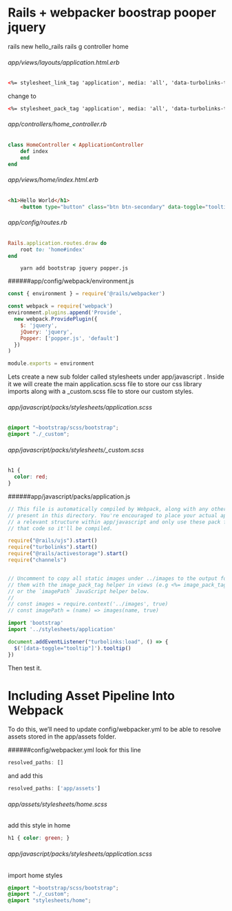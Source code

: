 # Rails + webpacker boostrap pooper jquery
 rails new hello_rails
rails g controller home

###### app/views/layouts/application.html.erb

```html
<%= stylesheet_link_tag 'application', media: 'all', 'data-turbolinks-track': 'reload' %>
```
change to
```html
<%= stylesheet_pack_tag 'application', media: 'all', 'data-turbolinks-track': 'reload' %>
```


###### app/controllers/home_controller.rb
```ruby
class HomeController < ApplicationController
	def index
	end
end
```
###### app/views/home/index.html.erb
```html
<h1>Hello World</h1>
	<button type="button" class="btn btn-secondary" data-toggle="tooltip" data-placement="top" title="Tooltip on top">Tooltip on top</button>
```
###### app/config/routes.rb

```ruby
Rails.application.routes.draw do
	root to: 'home#index'
end
```

```console
	yarn add bootstrap jquery popper.js
```

######app/config/webpack/environment.js
```javascript
const { environment } = require('@rails/webpacker')

const webpack = require('webpack')
environment.plugins.append('Provide',
  new webpack.ProvidePlugin({
    $: 'jquery',
    jQuery: 'jquery',
    Popper: ['popper.js', 'default']
  })
)

module.exports = environment
```

Lets create a new sub folder called stylesheets under app/javascript . Inside it we will create the main application.scss file to store our css library imports along with a _custom.scss file to store our custom styles. 

###### app/javascript/packs/stylesheets/application.scss
```scss
@import "~bootstrap/scss/bootstrap"; 
@import "./_custom";
```

###### app/javascript/packs/stylesheets/_custom.scss
```scss
h1 { 
  color: red;
}
```

######app/javascript/packs/application.js
```javascript
// This file is automatically compiled by Webpack, along with any other files
// present in this directory. You're encouraged to place your actual application logic in
// a relevant structure within app/javascript and only use these pack files to reference
// that code so it'll be compiled.

require("@rails/ujs").start()
require("turbolinks").start()
require("@rails/activestorage").start()
require("channels")


// Uncomment to copy all static images under ../images to the output folder and reference
// them with the image_pack_tag helper in views (e.g <%= image_pack_tag 'rails.png' %>)
// or the `imagePath` JavaScript helper below.
//
// const images = require.context('../images', true)
// const imagePath = (name) => images(name, true)

import 'bootstrap'
import '../stylesheets/application'

document.addEventListener("turbolinks:load", () => {
  $('[data-toggle="tooltip"]').tooltip()
})
```

Then test it.

# Including Asset Pipeline Into Webpack

To do this, we’ll need to update config/webpacker.yml to be able to resolve assets stored in the app/assets folder.

######config/webpacker.yml
look for this line
```javascript
resolved_paths: []
```
and add this
```javascript
resolved_paths: ['app/assets']
```

###### app/assets/stylesheets/home.scss
add this style in home
```scss
h1 { color: green; }
```

###### app/javascript/packs/stylesheets/application.scss
import home styles
```scss
@import "~bootstrap/scss/bootstrap"; 
@import "./_custom";
@import "stylesheets/home";
```
